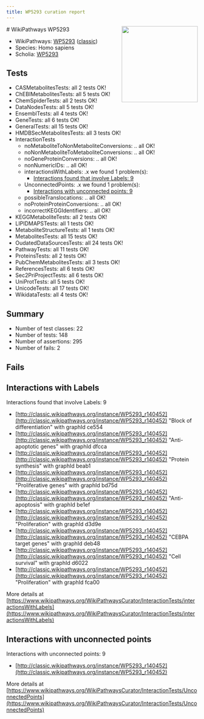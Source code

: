 ```yaml
---
title: WP5293 curation report
---
```


<img style="float: right; width: 200px" src="https://upload.wikimedia.org/wikipedia/commons/thumb/8/83/Wplogo_with_text_500.png/640px-Wplogo_with_text_500.png" />
# WikiPathways WP5293

* WikiPathways: [WP5293](https://wikipathways.org/pathways/WP5293) ([classic](https://classic.wikipathways.org/instance/WP5293))
* Species: Homo sapiens
* Scholia: [WP5293](https://scholia.toolforge.org/wikipathways/WP5293)
## Tests
* CASMetabolitesTests: all 2 tests OK!
* ChEBIMetabolitesTests: all 5 tests OK!
* ChemSpiderTests: all 2 tests OK!
* DataNodesTests: all 5 tests OK!
* EnsemblTests: all 4 tests OK!
* GeneTests: all 6 tests OK!
* GeneralTests: all 15 tests OK!
* HMDBSecMetabolitesTests: all 3 tests OK!
* InteractionTests
    * noMetaboliteToNonMetaboliteConversions: .. all OK!
    * noNonMetaboliteToMetaboliteConversions: .. all OK!
    * noGeneProteinConversions: .. all OK!
    * nonNumericIDs: .. all OK!
    * interactionsWithLabels: .x we found 1 problem(s):
        * [Interactions found that involve Labels: 9](#630d2680)
    * UnconnectedPoints: .x we found 1 problem(s):
        * [Interactions with unconnected points: 9](#35a61ae1)
    * possibleTranslocations: .. all OK!
    * noProteinProteinConversions: .. all OK!
    * incorrectKEGGIdentifiers: .. all OK!
* KEGGMetaboliteTests: all 2 tests OK!
* LIPIDMAPSTests: all 1 tests OK!
* MetaboliteStructureTests: all 1 tests OK!
* MetabolitesTests: all 15 tests OK!
* OudatedDataSourcesTests: all 24 tests OK!
* PathwayTests: all 11 tests OK!
* ProteinsTests: all 2 tests OK!
* PubChemMetabolitesTests: all 3 tests OK!
* ReferencesTests: all 6 tests OK!
* Sec2PriProjectTests: all 6 tests OK!
* UniProtTests: all 5 tests OK!
* UnicodeTests: all 17 tests OK!
* WikidataTests: all 4 tests OK!


## Summary

* Number of test classes: 22
* Number of tests: 148
* Number of assertions: 295
* Number of fails: 2

## Fails

<a name="630d2680" />

## Interactions with Labels

Interactions found that involve Labels: 9

* [http://classic.wikipathways.org/instance/WP5293_r140452](http://classic.wikipathways.org/instance/WP5293_r140452) "Block of differentiation" with graphId ce554
* [http://classic.wikipathways.org/instance/WP5293_r140452](http://classic.wikipathways.org/instance/WP5293_r140452) "Anti-apoptotic genes" with graphId dfcca
* [http://classic.wikipathways.org/instance/WP5293_r140452](http://classic.wikipathways.org/instance/WP5293_r140452) "Protein synthesis" with graphId beab1
* [http://classic.wikipathways.org/instance/WP5293_r140452](http://classic.wikipathways.org/instance/WP5293_r140452) "Proliferative genes" with graphId bd75d
* [http://classic.wikipathways.org/instance/WP5293_r140452](http://classic.wikipathways.org/instance/WP5293_r140452) "Anti-apoptosis" with graphId be1ef
* [http://classic.wikipathways.org/instance/WP5293_r140452](http://classic.wikipathways.org/instance/WP5293_r140452) "Proliferation" with graphId d3d9e
* [http://classic.wikipathways.org/instance/WP5293_r140452](http://classic.wikipathways.org/instance/WP5293_r140452) "CEBPA target
genes" with graphId deb48
* [http://classic.wikipathways.org/instance/WP5293_r140452](http://classic.wikipathways.org/instance/WP5293_r140452) "Cell survival" with graphId d6022
* [http://classic.wikipathways.org/instance/WP5293_r140452](http://classic.wikipathways.org/instance/WP5293_r140452) "Proliferation" with graphId fca00


More details at [https://www.wikipathways.org/WikiPathwaysCurator/InteractionTests/interactionsWithLabels](https://www.wikipathways.org/WikiPathwaysCurator/InteractionTests/interactionsWithLabels)

<a name="35a61ae1" />

## Interactions with unconnected points

Interactions with unconnected points: 9

* [http://classic.wikipathways.org/instance/WP5293_r140452](http://classic.wikipathways.org/instance/WP5293_r140452)


More details at [https://www.wikipathways.org/WikiPathwaysCurator/InteractionTests/UnconnectedPoints](https://www.wikipathways.org/WikiPathwaysCurator/InteractionTests/UnconnectedPoints)

